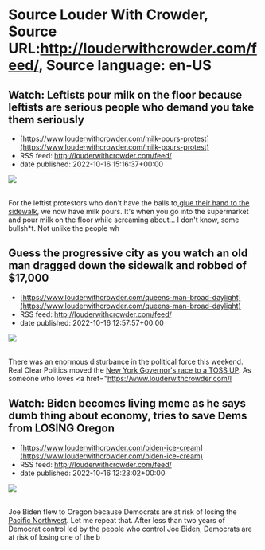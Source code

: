 # Source Louder With Crowder, Source URL:http://louderwithcrowder.com/feed/, Source language: en-US

## Watch: Leftists pour milk on the floor because leftists are serious people who demand you take them seriously
 - [https://www.louderwithcrowder.com/milk-pours-protest](https://www.louderwithcrowder.com/milk-pours-protest)
 - RSS feed: http://louderwithcrowder.com/feed/
 - date published: 2022-10-16 15:16:37+00:00

<img src="https://www.louderwithcrowder.com/media-library/image.png?id=31950841&amp;width=1200&amp;height=800&amp;coordinates=24%2C0%2C0%2C0" /><br /><br /><p>For the leftist protestors who don't have the balls to<a href="https://www.louderwithcrowder.com/street-protest-france" target="_blank"> glue their hand to the sidewalk</a>, we now have milk pours. It's when you go into the supermarket and pour milk on the floor while screaming about... I don't know, some bullsh*t. Not unlike the people wh

## Guess the progressive city as you watch an old man dragged down the sidewalk and robbed of $17,000
 - [https://www.louderwithcrowder.com/queens-man-broad-daylight](https://www.louderwithcrowder.com/queens-man-broad-daylight)
 - RSS feed: http://louderwithcrowder.com/feed/
 - date published: 2022-10-16 12:57:57+00:00

<img src="https://www.louderwithcrowder.com/media-library/image.png?id=31950717&amp;width=1245&amp;height=700&amp;coordinates=0%2C59%2C0%2C59" /><br /><br /><p>There was an enormous disturbance in the political force this weekend. Real Clear Politics moved the <a href="https://nypost.com/2022/10/15/ny-governors-race-now-toss-up-between-gov-kathy-hochul-and-rep-lee-zeldin/" target="_blank">New York Governor's race to a TOSS UP</a>. As someone who loves <a href="https://www.louderwithcrowder.com/l

## Watch: Biden becomes living meme as he says dumb thing about economy, tries to save Dems from LOSING Oregon
 - [https://www.louderwithcrowder.com/biden-ice-cream](https://www.louderwithcrowder.com/biden-ice-cream)
 - RSS feed: http://louderwithcrowder.com/feed/
 - date published: 2022-10-16 12:23:02+00:00

<img src="https://www.louderwithcrowder.com/media-library/image.png?id=31950635&amp;width=1245&amp;height=700&amp;coordinates=0%2C0%2C0%2C118" /><br /><br /><p>Joe Biden flew to Oregon because Democrats are at risk of losing the <a href="https://www.louderwithcrowder.com/seattle-seahawks-smiley-cease-desist" target="_blank">Pacific Northwest</a>. Let me repeat that. After less than two years of Democrat control led by the people who control Joe Biden, Democrats are at risk of losing one of the b
